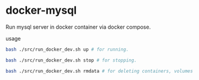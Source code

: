 # docker-mysql
Run mysql server in docker container via docker compose.

usage

```bash
bash ./src/run_docker_dev.sh up # for running.

bash ./src/run_docker_dev.sh stop # for stopping.

bash ./src/run_docker_dev.sh rmdata # for deleting containers, volumes and databases.
```
